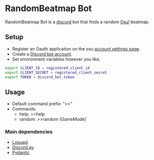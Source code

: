 # RandomBeatmap Bot

RandomBeatmap Bot is a [discord](https://discord.com/) bot that finds a random [Osu!](https://osu.ppy.sh/home) beatmap.

## Setup

- Register an Oauth application on the osu [account settings page](https://osu.ppy.sh/home/account/edit#new-oauth-application).
- Create a [Discord bot account](https://discordpy.readthedocs.io/en/stable/discord.html).
- Set environment variables however you like.

```bash
export CLIENT_ID = registered_client_id
export CLIENT_SECRET = registered_client_secret
export TOKEN = discord_bot_token
```

## Usage
- Default command prefix: ">>"
- Commands: 
  - help: >>help
  - random: >>random {GameMode}

### Main dependencies
- [Losuapi](https://github.com/LiskIsBest/Losuapi)
- [Discord.py](https://discordpy.readthedocs.io/en/stable/)
- [Pydantic](https://docs.pydantic.dev/)
